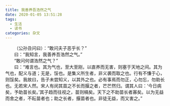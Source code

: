 ```yaml
---
title: 我善养吾浩然之气
date: 2020-01-05 13:51:28
tags:
  - 生活
  - 读书
categories: 杂文
---
```

&emsp;&emsp;（公孙丑问曰）：“敢问夫子恶乎长？”  
&emsp;&emsp;曰：“我知言，我善养吾浩然之气。”  
&emsp;&emsp;“敢问何谓浩然之气？”  
&emsp;&emsp;曰：“难言也。其为气也，至大至刚，以直养而无害，则塞于天地之间。其为气也，配义与道；无是，馁也。是集义所生者，非义袭而取之也。行有不慊于心，则馁矣。我故曰，告子未尝知义，以其外之也。必有事焉而勿正，心勿忘，勿助长也。无若宋人然。宋人有闵其苗之不长而揠之者，芒芒然归。谓其人曰：‘今日病矣，予助苗长矣。’其子趋而往视之，苗则槁矣。天下之不助苗长者寡矣。以为无益而舍之者，不耘苗者也；助之长者，揠苗者也。非徒无益，而又害之。”